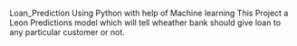 Loan_Prediction 
Using Python with help of Machine learning
This Project a Leon Predictions model which will tell wheather bank should give loan to any particular customer or not.
